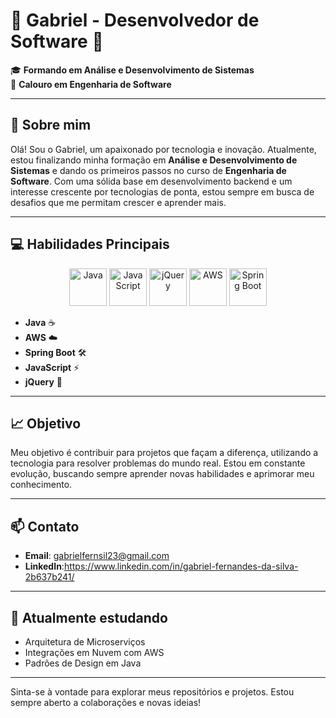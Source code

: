 # 🌟 Gabriel - Desenvolvedor de Software 🌟

🎓 **Formando em Análise e Desenvolvimento de Sistemas**  
📘 **Calouro em Engenharia de Software**

---

## 🚀 Sobre mim

Olá! Sou o Gabriel, um apaixonado por tecnologia e inovação. Atualmente, estou finalizando minha formação em **Análise e Desenvolvimento de Sistemas** e dando os primeiros passos no curso de **Engenharia de Software**. Com uma sólida base em desenvolvimento backend e um interesse crescente por tecnologias de ponta, estou sempre em busca de desafios que me permitam crescer e aprender mais.

---

## 💻 Habilidades Principais

<p align="center">
  <img src="https://cdn.jsdelivr.net/gh/devicons/devicon/icons/java/java-original.svg" alt="Java" width="60" height="60"/> 
  <img src="https://cdn.jsdelivr.net/gh/devicons/devicon/icons/javascript/javascript-original.svg" alt="JavaScript" width="60" height="60"/> 
  <img src="https://cdn.jsdelivr.net/gh/devicons/devicon/icons/jquery/jquery-original.svg" alt="jQuery" width="60" height="60"/> 
  <img src="https://cdn.jsdelivr.net/gh/devicons/devicon/icons/amazonwebservices/amazonwebservices-original.svg" alt="AWS" width="60" height="60"/> 
  <img src="https://cdn.jsdelivr.net/gh/devicons/devicon/icons/spring/spring-original.svg" alt="Spring Boot" width="60" height="60"/>
</p>

- **Java** ☕️
- **AWS** ☁️
- **Spring Boot** 🛠️
- **JavaScript** ⚡
- **jQuery** 🧩

---

## 📈 Objetivo

Meu objetivo é contribuir para projetos que façam a diferença, utilizando a tecnologia para resolver problemas do mundo real. Estou em constante evolução, buscando sempre aprender novas habilidades e aprimorar meu conhecimento.

---

## 📫 Contato

- **Email**: gabrielfernsil23@gmail.com
- **LinkedIn**:https://www.linkedin.com/in/gabriel-fernandes-da-silva-2b637b241/

---

## 🌱 Atualmente estudando

- Arquitetura de Microserviços
- Integrações em Nuvem com AWS
- Padrões de Design em Java

---

Sinta-se à vontade para explorar meus repositórios e projetos. Estou sempre aberto a colaborações e novas ideias!
